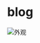 # blog
![外观](https://github.com/GitFlzy/blog/blob/master/static/assets/blogImg/a74660632e2a9e6708a2ceed5126.gif)
